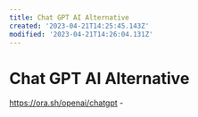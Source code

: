 ```yaml
---
title: Chat GPT AI Alternative
created: '2023-04-21T14:25:45.143Z'
modified: '2023-04-21T14:26:04.131Z'
---
```


# Chat GPT AI Alternative

https://ora.sh/openai/chatgpt - 
